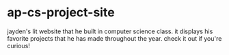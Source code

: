 # ap-cs-project-site
jayden's lit website that he built in computer science class. it displays his favorite projects that he has made throughout the year. check it out if you're curious!
